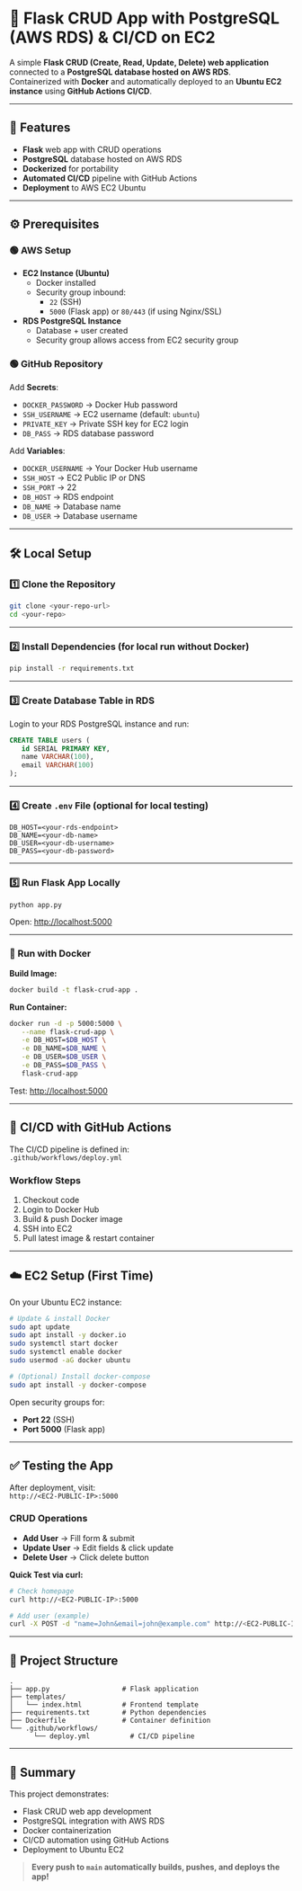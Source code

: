 # 🚀 Flask CRUD App with PostgreSQL (AWS RDS) & CI/CD on EC2

A simple **Flask CRUD (Create, Read, Update, Delete) web application** connected to a **PostgreSQL database hosted on AWS RDS**.  
Containerized with **Docker** and automatically deployed to an **Ubuntu EC2 instance** using **GitHub Actions CI/CD**.

---

## 📌 Features

- **Flask** web app with CRUD operations  
- **PostgreSQL** database hosted on AWS RDS  
- **Dockerized** for portability  
- **Automated CI/CD** pipeline with GitHub Actions  
- **Deployment** to AWS EC2 Ubuntu  

---

## ⚙️ Prerequisites

### 🟢 AWS Setup

- **EC2 Instance (Ubuntu)**
   - Docker installed
   - Security group inbound:
      - `22` (SSH)
      - `5000` (Flask app) or `80/443` (if using Nginx/SSL)
- **RDS PostgreSQL Instance**
   - Database + user created
   - Security group allows access from EC2 security group

### 🟢 GitHub Repository

Add **Secrets**:
- `DOCKER_PASSWORD` → Docker Hub password
- `SSH_USERNAME` → EC2 username (default: `ubuntu`)
- `PRIVATE_KEY` → Private SSH key for EC2 login
- `DB_PASS` → RDS database password

Add **Variables**:
- `DOCKER_USERNAME` → Your Docker Hub username
- `SSH_HOST` → EC2 Public IP or DNS
- `SSH_PORT` → 22
- `DB_HOST` → RDS endpoint
- `DB_NAME` → Database name
- `DB_USER` → Database username

---

## 🛠️ Local Setup

### 1️⃣ Clone the Repository

```bash
git clone <your-repo-url>
cd <your-repo>
```

---

### 2️⃣ Install Dependencies (for local run without Docker)

```bash
pip install -r requirements.txt
```

---

### 3️⃣ Create Database Table in RDS

Login to your RDS PostgreSQL instance and run:

```sql
CREATE TABLE users (
   id SERIAL PRIMARY KEY,
   name VARCHAR(100),
   email VARCHAR(100)
);
```

---

### 4️⃣ Create `.env` File (optional for local testing)

```env
DB_HOST=<your-rds-endpoint>
DB_NAME=<your-db-name>
DB_USER=<your-db-username>
DB_PASS=<your-db-password>
```

---

### 5️⃣ Run Flask App Locally

```bash
python app.py
```

Open: [http://localhost:5000](http://localhost:5000)

---

### 🐳 Run with Docker

**Build Image:**
```bash
docker build -t flask-crud-app .
```

**Run Container:**
```bash
docker run -d -p 5000:5000 \
   --name flask-crud-app \
   -e DB_HOST=$DB_HOST \
   -e DB_NAME=$DB_NAME \
   -e DB_USER=$DB_USER \
   -e DB_PASS=$DB_PASS \
   flask-crud-app
```

Test: [http://localhost:5000](http://localhost:5000)

---

## 🔄 CI/CD with GitHub Actions

The CI/CD pipeline is defined in:  
`.github/workflows/deploy.yml`

### **Workflow Steps**

1. Checkout code
2. Login to Docker Hub
3. Build & push Docker image
4. SSH into EC2
5. Pull latest image & restart container

---


## ☁️ EC2 Setup (First Time)

On your Ubuntu EC2 instance:

```bash
# Update & install Docker
sudo apt update
sudo apt install -y docker.io
sudo systemctl start docker
sudo systemctl enable docker
sudo usermod -aG docker ubuntu

# (Optional) Install docker-compose
sudo apt install -y docker-compose
```

Open security groups for:
- **Port 22** (SSH)
- **Port 5000** (Flask app)

---

## ✅ Testing the App

After deployment, visit:  
`http://<EC2-PUBLIC-IP>:5000`

### CRUD Operations

- **Add User** → Fill form & submit
- **Update User** → Edit fields & click update
- **Delete User** → Click delete button

**Quick Test via curl:**

```bash
# Check homepage
curl http://<EC2-PUBLIC-IP>:5000

# Add user (example)
curl -X POST -d "name=John&email=john@example.com" http://<EC2-PUBLIC-IP>:5000/add
```

---

## 📂 Project Structure

```
.
├── app.py                  # Flask application
├── templates/
│   └── index.html          # Frontend template
├── requirements.txt        # Python dependencies
├── Dockerfile              # Container definition
└── .github/workflows/
      └── deploy.yml          # CI/CD pipeline
```

---

## 📖 Summary

This project demonstrates:

- Flask CRUD web app development
- PostgreSQL integration with AWS RDS
- Docker containerization
- CI/CD automation using GitHub Actions
- Deployment to Ubuntu EC2

> **Every push to `main` automatically builds, pushes, and deploys the app!**